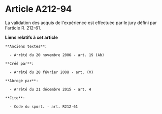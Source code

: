 # Article A212-94

La validation des acquis de l'expérience est effectuée par le jury défini par l'article R. 212-61.

**Liens relatifs à cet article**

	**Anciens textes**:

	  - Arrêté du 20 novembre 2006 - art. 19 (Ab)

	**Créé par**:

	  - Arrêté du 28 février 2008 - art. (V)

	**Abrogé par**:

	  - Arrêté du 21 décembre 2015 - art. 4

	**Cite**:

	  - Code du sport. - art. R212-61
